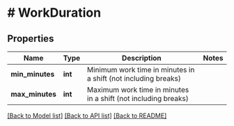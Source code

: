 # # WorkDuration

## Properties

Name | Type | Description | Notes
------------ | ------------- | ------------- | -------------
**min_minutes** | **int** | Minimum work time in minutes in a shift (not including breaks) |
**max_minutes** | **int** | Maximum work time in minutes in a shift (not including breaks) |

[[Back to Model list]](../../README.md#models) [[Back to API list]](../../README.md#endpoints) [[Back to README]](../../README.md)
